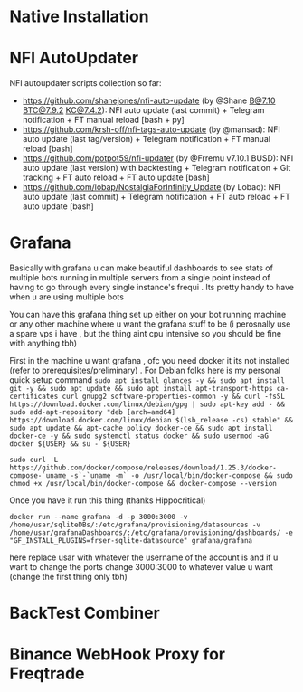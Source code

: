 # Native Installation

# NFI AutoUpdater

NFI autoupdater scripts collection so far:
- https://github.com/shanejones/nfi-auto-update (by @Shane B@7.10 BTC@7.9.2 KC@7.4.2): NFI auto update (last commit) + Telegram notification + FT manual reload [bash + py]
- https://github.com/krsh-off/nfi-tags-auto-update (by @mansad):  NFI auto update  (last tag/version) + Telegram notification + FT manual reload [bash]
- https://github.com/potpot59/nfi-updater (by @Frremu v7.10.1 BUSD): NFI auto update  (last version) with backtesting + Telegram notification + Git tracking + FT auto reload + FT auto update [bash]
- https://github.com/lobap/NostalgiaForInfinity_Update (by Lobaq): NFI auto update (last commit) + Telegram notification + FT auto reload + FT auto update [bash]

# Grafana

Basically with grafana u can make beautiful dashboards to see stats of multiple bots running in multiple servers from a single point instead of having to go through every single instance's frequi . Its pretty handy to have when u are using multiple bots

You can have this grafana thing set up either on your bot running machine or any other machine where u want the grafana stuff to be (i perosnally use a spare vps i have , but the thing aint cpu intensive so you should be fine with anything tbh)

First in the machine u want grafana , ofc you need docker it its not installed (refer to prerequisites/preliminary) .
For Debian folks here is my personal quick setup command
```sudo apt install glances -y && sudo apt install git -y && sudo apt update && sudo apt install apt-transport-https ca-certificates curl gnupg2 software-properties-common -y && curl -fsSL https://download.docker.com/linux/debian/gpg | sudo apt-key add - && sudo add-apt-repository "deb [arch=amd64] https://download.docker.com/linux/debian $(lsb_release -cs) stable" && sudo apt update && apt-cache policy docker-ce && sudo apt install docker-ce -y && sudo systemctl status docker && sudo usermod -aG docker ${USER} && su - ${USER}```

```sudo curl -L https://github.com/docker/compose/releases/download/1.25.3/docker-compose-`uname -s`-`uname -m` -o /usr/local/bin/docker-compose && sudo chmod +x /usr/local/bin/docker-compose && docker-compose --version```

Once you have it run this thing (thanks Hippocritical)
```
docker run --name grafana -d -p 3000:3000 -v /home/usar/sqliteDBs/:/etc/grafana/provisioning/datasources -v /home/usar/grafanaDashboards/:/etc/grafana/provisioning/dashboards/ -e "GF_INSTALL_PLUGINS=frser-sqlite-datasource" grafana/grafana
```
here replace usar with whatever the username of the account is and  if u want to change the ports change 3000:3000 to whatever value u want (change the first thing only tbh)


# BackTest Combiner

# Binance WebHook Proxy for Freqtrade